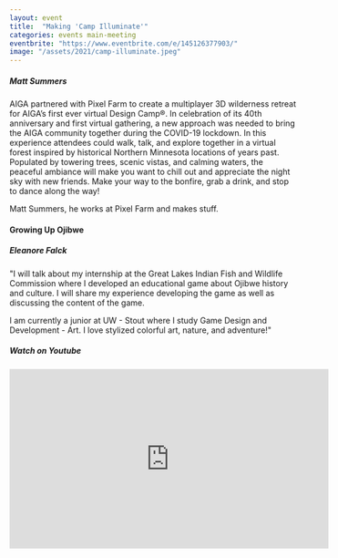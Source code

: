 ```yaml
---
layout: event
title:  "Making 'Camp Illuminate'"
categories: events main-meeting
eventbrite: "https://www.eventbrite.com/e/145126377903/"
image: "/assets/2021/camp-illuminate.jpeg"
---
```


##### Matt Summers

AIGA partnered with Pixel Farm to create a multiplayer 3D wilderness retreat for AIGA’s first ever virtual Design Camp®. In celebration of its 40th anniversary and first virtual gathering, a new approach was needed to bring the AIGA community together during the COVID-19 lockdown. In this experience attendees could walk, talk, and explore together in a virtual forest inspired by historical Northern Minnesota locations of years past. Populated by towering trees, scenic vistas, and calming waters, the peaceful ambiance will make you want to chill out and appreciate the night sky with new friends. Make your way to the bonfire, grab a drink, and stop to dance along the way!

Matt Summers, he works at Pixel Farm and makes stuff.

#### Growing Up Ojibwe
##### Eleanore Falck

"I will talk about my internship at the Great Lakes Indian Fish and Wildlife Commission where I developed an educational game about Ojibwe history and culture. I will share my experience developing the game as well as discussing the content of the game.

I am currently a junior at UW - Stout where I study Game Design and Development - Art. I love stylized colorful art, nature, and adventure!"

##### _Watch on Youtube_

<iframe width="560" height="315" src="https://www.youtube.com/embed/pdY104m6SkM" title="YouTube video player" frameborder="0" allow="accelerometer; autoplay; clipboard-write; encrypted-media; gyroscope; picture-in-picture" allowfullscreen></iframe>
